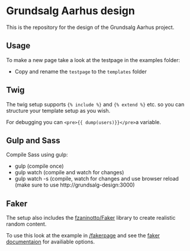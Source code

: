 # Grundsalg Aarhus design

This is the repository for the design of the Grundsalg Aarhus project.

## Usage
To make a new page take a look at the testpage in the examples folder:

* Copy and rename the `testpage` to the `templates` folder

## Twig
The twig setup supports `{% include %}` and `{% extend %}` etc. so you can structure your template setup as you wish.

For debugging you can `<pre>{{ dump(users)}}</pre>`a variable.

## Gulp and Sass
Compile Sass using gulp:
* gulp (compile once)
* gulp watch (compile and watch for changes)
* gulp watch -s (compile, watch for changes and use browser reload (make sure to use http://grundsalg-design:3000)

## Faker
The setup also includes the [fzaninotto/Faker](https://github.com/fzaninotto/Faker) library to create realistic random content.

To use this look at the example in [/fakerpage](http://grundsalg-design:3000) and see the [faker documentaion](https://github.com/fzaninotto/Faker#basic-usage) for availiable options.
